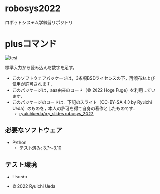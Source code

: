 # robosys2022
ロボットシステム学練習リポジトリ
# plusコマンド
![test](https://github.com/Setsu4/robosys2022/actions/workflows/test.yml/badge.svg)

標準入力から読み込んだ数字を足す。
  * このソフトウェアパッケージは，3条項BSDライセンスの下，再頒布および使用が許可されます．
  * このパッケージは，aaa由来のコード（© 2022 Hoge Fuge）を利用しています．
  * このパッケージのコードは，下記のスライド（CC-BY-SA 4.0 by Ryuichi Ueda）のものを，本人の許可を得て自身の著作としたものです．
      * [ryuichiueda/my_slides robosys_2022](https://github.com/ryuichiueda/my_slides/tree/master/robosys_2022)

## 必要なソフトウェア
* Python
  * テスト済み: 3.7～3.10

## テスト環境
* Ubuntu

* © 2022 Ryuichi Ueda
